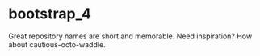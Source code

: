 # bootstrap_4
Great repository names are short and memorable. Need inspiration? How about cautious-octo-waddle.
